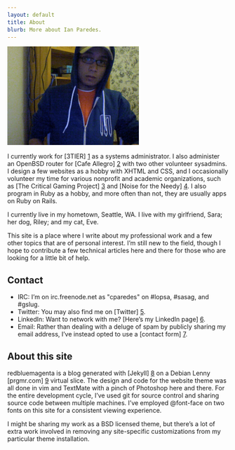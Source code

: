 ```yaml
---
layout: default
title: About
blurb: More about Ian Paredes.
---
```


<p><a href="/images/ian.jpg" rel="shadowbox;player=img;"><img src="/images/ian.jpg" width="300" height="225" class="aligncenter" rel="shadowbox" /></a></p>

I currently work for [3TIER] [1] as a systems administrator. I also administer
an OpenBSD router for [Cafe Allegro] [2] with two other volunteer sysadmins. I
design a few websites as a hobby with XHTML and CSS, and I occasionally
volunteer my time for various nonprofit and academic organizations, such as
[The Critical Gaming Project] [3] and [Noise for the Needy] [4]. I also
program in Ruby as a hobby, and more often than not, they are usually apps
on Ruby on Rails.

I currently live in my hometown, Seattle, WA. I live with my girlfriend, Sara;
her dog, Riley; and my cat, Eve.

This site is a place where I write about my professional work and a few other
topics that are of personal interest. I’m still new to the field, though I
hope to contribute a few technical articles here and there for those who are
looking for a little bit of help.

Contact
-------

* IRC: I’m on irc.freenode.net as "cparedes" on #lopsa, #sasag, and #gslug.
* Twitter: You may also find me on [Twitter] [5].
* LinkedIn: Want to network with me? [Here’s my LinkedIn page] [6].
* Email: Rather than dealing with a deluge of spam by publicly sharing my
email address, I’ve instead opted to use a [contact form] [7].

About this site
---------------

redbluemagenta is a blog generated with [Jekyll] [8] on a Debian Lenny
[prgmr.com] [9] virtual slice. The design and code for the website theme was
all done in vim and TextMate with a pinch of Photoshop here and there. For the
entire development cycle, I’ve used git for source control and sharing source
code between multiple machines. I’ve employed @font-face on two fonts on this
site for a consistent viewing experience.

I might be sharing my work as a BSD licensed theme, but there’s a lot of extra
work involved in removing any site-specific customizations from my particular
theme installation.

[1]: http://3tier.com
[2]: http://seattleallegro.com
[3]: http://depts.washington.edu/critgame
[4]: http://noisefortheneedy.org
[5]: http://twitter.com/redbluemagenta
[6]: http://www.linkedin.com/in/christianparedes
[7]: /contact.html
[8]: http://github.com/mojombo/jekyll
[9]: http://prgmr.com
[ian]: /images/ian.jpg
